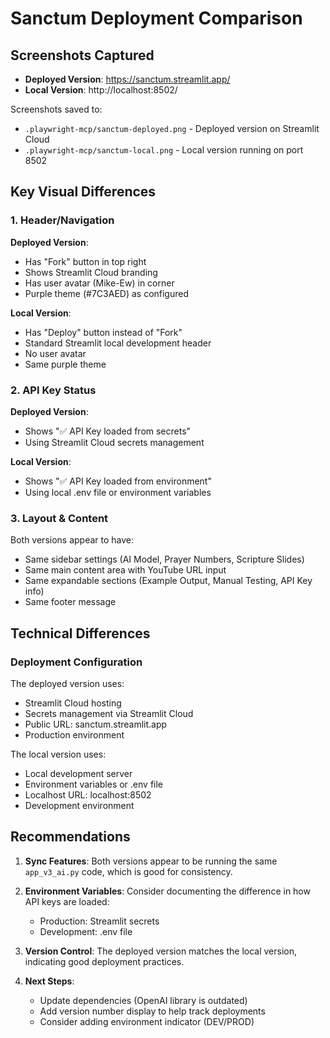 # Sanctum Deployment Comparison

## Screenshots Captured
- **Deployed Version**: https://sanctum.streamlit.app/
- **Local Version**: http://localhost:8502/

Screenshots saved to:
- `.playwright-mcp/sanctum-deployed.png` - Deployed version on Streamlit Cloud
- `.playwright-mcp/sanctum-local.png` - Local version running on port 8502

## Key Visual Differences

### 1. Header/Navigation
**Deployed Version**:
- Has "Fork" button in top right
- Shows Streamlit Cloud branding
- Has user avatar (Mike-Ew) in corner
- Purple theme (#7C3AED) as configured

**Local Version**:
- Has "Deploy" button instead of "Fork"
- Standard Streamlit local development header
- No user avatar
- Same purple theme

### 2. API Key Status
**Deployed Version**:
- Shows "✅ API Key loaded from secrets"
- Using Streamlit Cloud secrets management

**Local Version**:
- Shows "✅ API Key loaded from environment"
- Using local .env file or environment variables

### 3. Layout & Content
Both versions appear to have:
- Same sidebar settings (AI Model, Prayer Numbers, Scripture Slides)
- Same main content area with YouTube URL input
- Same expandable sections (Example Output, Manual Testing, API Key info)
- Same footer message

## Technical Differences

### Deployment Configuration
The deployed version uses:
- Streamlit Cloud hosting
- Secrets management via Streamlit Cloud
- Public URL: sanctum.streamlit.app
- Production environment

The local version uses:
- Local development server
- Environment variables or .env file
- Localhost URL: localhost:8502
- Development environment

## Recommendations

1. **Sync Features**: Both versions appear to be running the same `app_v3_ai.py` code, which is good for consistency.

2. **Environment Variables**: Consider documenting the difference in how API keys are loaded:
   - Production: Streamlit secrets
   - Development: .env file

3. **Version Control**: The deployed version matches the local version, indicating good deployment practices.

4. **Next Steps**:
   - Update dependencies (OpenAI library is outdated)
   - Add version number display to help track deployments
   - Consider adding environment indicator (DEV/PROD)